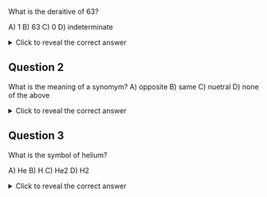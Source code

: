 
What is the deraitive of 63?

A) 1
B) 63
C) 0
D) indeterminate

<details>
<summary>Click to reveal the correct answer</summary>
The correct answer is C) 0
</details>

## Question 2
What is the meaning of a synomym?
A) opposite
B) same
C) nuetral
D) none of the above

<details>
<summary>Click to reveal the correct answer</summary>
The correct answer is B) same
</details>

## Question 3
What is the symbol of helium?

A) He
B) H
C) He2
D) H2

<details>
<summary>Click to reveal the correct answer</summary>
The correct answer is A) He
</details>
    